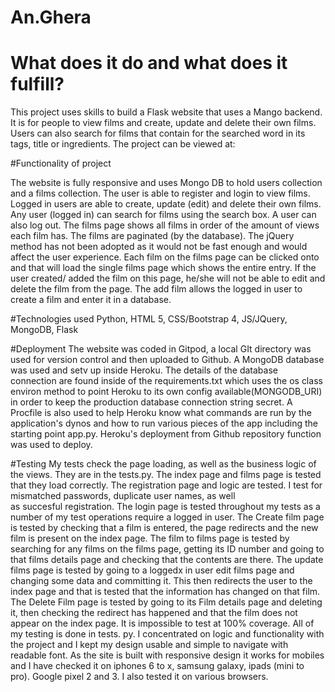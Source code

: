 # An.Ghera

# What does it do and what does it fulfill?

This project uses skills to build a Flask website that uses a Mango backend. It is for people to view films and create, update and delete
their own films. Users can also search for films that contain for the searched word in its tags, title or ingredients. The project can be 
viewed at: 

#Functionality of project

The website is fully responsive and uses Mongo DB to hold users collection and a films collection. The user is able to register and login 
to view films. Logged in users are able to create, update (edit) and delete their own films. Any user (logged in) can search for films 
using the search box. A user can also log out. The films page shows all films in order of the amount of views each film has. The films are
paginated (by the database). The jQuery method has not been adopted as it would not be fast enough and would affect the user experience. 
Each film on the films page can be clicked onto and that will load the single films page which shows the entire entry. If the user created/
added the film on this page, he/she will not be able to edit and delete the film from the page. The add film allows the logged in user to 
create a film and enter it in a database.

#Technologies used
Python, HTML 5, CSS/Bootstrap 4, JS/JQuery, MongoDB, Flask

#Deployment
The website was coded in Gitpod, a local GIt directory was used for version control and then uploaded to Github. A MongoDB database was used
and setv up inside Heroku. The details of the database connection are found inside of the requirements.txt which uses the os class environ 
method to point Heroku to its own config available(MONGODB_URI) in order to keep the production database connection string secret. A 
Procfile is also used to help Heroku know what commands are run by the application's dynos and how to run various pieces of the app 
including the starting point app.py. Heroku's deployment from  Github repository function was used to deploy. 

#Testing
My tests check the page loading, as well as the business logic of the views. They are in the tests.py. The index page and films page is 
tested that they load correctly. The registration page and logic are tested. I test for mismatched passwords, duplicate user names, as well \
as succesful registration. The login page is tested throughout my tests as a number of my test operations require a logged in user. The 
Create film page is tested by checking that a film is entered, the page redirects and the new film is present on the index page. The film
to films page is tested by searching for any films on the films page, getting its ID number and going to that films details page and 
checking that the contents are there. The update films page is tested by going to a loggedx in user edit films page and changing some data 
and committing it. This then redirects the user to the index page and that is tested that the information has changed on that film. The 
Delete Film page is tested by going to its Film details page and deleting it, then checking the redirect has happened and that the film does
not appear on the index page. It is impossible to test at 100% coverage. All of my testing is done in  tests. py. I concentrated on logic 
and functionality with the project and I kept my design usable and simple to navigate with readable font. As the site is built with 
responsive design it works for mobiles and I have checked it on iphones 6 to x, samsung galaxy, ipads (mini to pro). Google pixel 2 and
3. I also tested it on various browsers.

